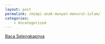 ```yaml
---
layout: post
permalink: /mimpi-anak-monyet-menurut-islam/
categories:
    - Uncategorized
---
```


[Baca Selengkapnya](/10)